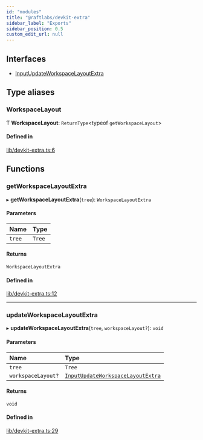 ```yaml
---
id: "modules"
title: "@raftlabs/devkit-extra"
sidebar_label: "Exports"
sidebar_position: 0.5
custom_edit_url: null
---
```


## Interfaces

- [InputUpdateWorkspaceLayoutExtra](interfaces/InputUpdateWorkspaceLayoutExtra)

## Type aliases

### WorkspaceLayout

Ƭ **WorkspaceLayout**: `ReturnType`<typeof `getWorkspaceLayout`\>

#### Defined in

[lib/devkit-extra.ts:6](https://github.com/Raft-Labs/raft-nx-plugins/blob/1458405/packages/devkit-extra/src/lib/devkit-extra.ts#L6)

## Functions

### getWorkspaceLayoutExtra

▸ **getWorkspaceLayoutExtra**(`tree`): `WorkspaceLayoutExtra`

#### Parameters

| Name | Type |
| :------ | :------ |
| `tree` | `Tree` |

#### Returns

`WorkspaceLayoutExtra`

#### Defined in

[lib/devkit-extra.ts:12](https://github.com/Raft-Labs/raft-nx-plugins/blob/1458405/packages/devkit-extra/src/lib/devkit-extra.ts#L12)

___

### updateWorkspaceLayoutExtra

▸ **updateWorkspaceLayoutExtra**(`tree`, `workspaceLayout?`): `void`

#### Parameters

| Name | Type |
| :------ | :------ |
| `tree` | `Tree` |
| `workspaceLayout?` | [`InputUpdateWorkspaceLayoutExtra`](interfaces/InputUpdateWorkspaceLayoutExtra) |

#### Returns

`void`

#### Defined in

[lib/devkit-extra.ts:29](https://github.com/Raft-Labs/raft-nx-plugins/blob/1458405/packages/devkit-extra/src/lib/devkit-extra.ts#L29)
